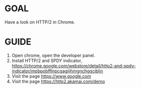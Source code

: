 GOAL
===
Have a look on HTTP/2 in Chrome.


GUIDE
===
1. Open chrome, open the developer panel.
2. Install HTTP/2 and SPDY indicator,
https://chrome.google.com/webstore/detail/http2-and-spdy-indicator/mpbpobfflnpcgagjijhmgnchggcjblin
2. Visit the page
https://www.google.com
2. Visit the page
https://http2.akamai.com/demo
